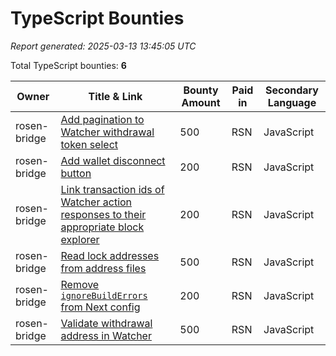 # TypeScript Bounties

*Report generated: 2025-03-13 13:45:05 UTC*

Total TypeScript bounties: **6**

|Owner|Title & Link|Bounty Amount|Paid in|Secondary Language|
|---|---|---|---|---|
| rosen-bridge | [Add pagination to Watcher withdrawal token select](https://github.com/rosen-bridge/ui/issues/10) | 500 | RSN | JavaScript |
| rosen-bridge | [Add wallet disconnect button](https://github.com/rosen-bridge/ui/issues/12) | 200 | RSN | JavaScript |
| rosen-bridge | [Link transaction ids of Watcher action responses to their appropriate block explorer](https://github.com/rosen-bridge/ui/issues/9) | 200 | RSN | JavaScript |
| rosen-bridge | [Read lock addresses from address files](https://github.com/rosen-bridge/ui/issues/11) | 500 | RSN | JavaScript |
| rosen-bridge | [Remove `ignoreBuildErrors` from Next config](https://github.com/rosen-bridge/ui/issues/8) | 200 | RSN | JavaScript |
| rosen-bridge | [Validate withdrawal address in Watcher](https://github.com/rosen-bridge/ui/issues/13) | 500 | RSN | JavaScript |
